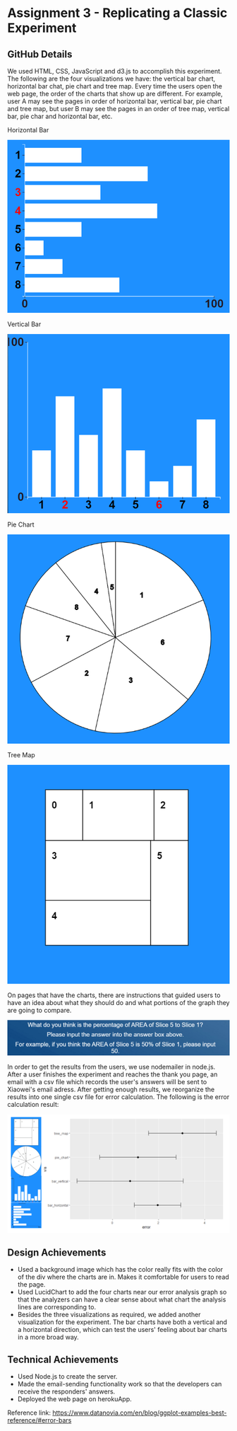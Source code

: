 Assignment 3 - Replicating a Classic Experiment  
===


GitHub Details
---
We used HTML, CSS, JavaScript and d3.js to accomplish this experiment. The following are the four visualizations we have: the vertical bar chart, horizontal bar chat, pie chart and tree map. Every time the users open the web page, the order of the charts that show up are different. For example, user A may see the pages in order of horizontal bar, vertical bar, pie chart and tree map, but user B may see the pages in an order of tree map, vertical bar, pie char and horizontal bar, etc. 


Horizontal Bar

![](img/bar_horizontal.png)

Vertical Bar

![](img/bar_vertical.png)


Pie Chart

![](img/pie_chart.png)


Tree Map

![](img/tree_map.png)

On pages that have the charts, there are instructions that guided users to have an idea about what they should do and what portions of the graph they are going to compare.

![](img/instruction.png)

In order to get the results from the users, we use nodemailer in node.js. After a user finishes the experiment and reaches the thank you page, an email with a csv file which records the user's answers will be sent to Xiaowei's email adress. After getting enough results, we reorganize the results into one single csv file for error calculation. The following is the error calculation result:

![](img/error.png)


## Design Achievements
- Used a background image which has the color really fits with the
color of the div where the charts are in. Makes it comfortable for
users to read the page.
- Used LucidChart to add the four charts near our error analysis
graph so that the analyzers can have a clear sense about what
chart the analysis lines are corresponding to.
- Besides the three visualizations as required, we added another
visualization for the experiment. The bar charts have both a vertical
and a horizontal direction, which can test the users' feeling
about bar charts in a more broad way.

## Technical Achievements
- Used Node.js to create the server.
- Made the email-sending functionality work so that the developers
can receive the responders' answers.
- Deployed the web page on herokuApp.


Reference link: https://www.datanovia.com/en/blog/ggplot-examples-best-reference/#error-bars
